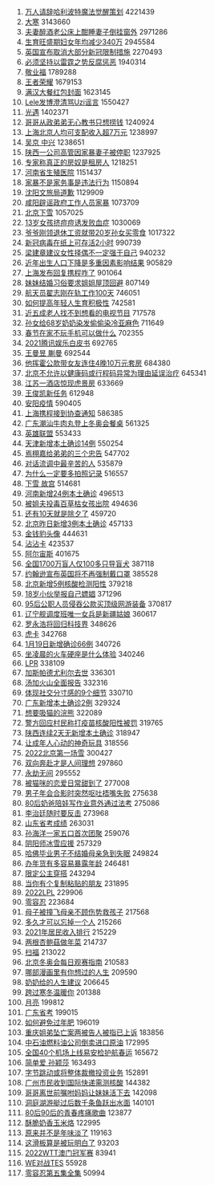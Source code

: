 1. [万人请辞哈利波特魔法觉醒策划](https://s.weibo.com//weibo?q=%23%E4%B8%87%E4%BA%BA%E8%AF%B7%E8%BE%9E%E5%93%88%E5%88%A9%E6%B3%A2%E7%89%B9%E9%AD%94%E6%B3%95%E8%A7%89%E9%86%92%E7%AD%96%E5%88%92%23&Refer=top) 4221439
2. [大寒](https://s.weibo.com//weibo?q=%E5%A4%A7%E5%AF%92&Refer=top) 3143660
3. [夫妻醉酒老公床上酣睡妻子倒挂窗外](https://s.weibo.com//weibo?q=%23%E5%A4%AB%E5%A6%BB%E9%86%89%E9%85%92%E8%80%81%E5%85%AC%E5%BA%8A%E4%B8%8A%E9%85%A3%E7%9D%A1%E5%A6%BB%E5%AD%90%E5%80%92%E6%8C%82%E7%AA%97%E5%A4%96%23&Refer=top) 2971286
4. [生育旺盛期妇女年均减少340万](https://s.weibo.com//weibo?q=%23%E7%94%9F%E8%82%B2%E6%97%BA%E7%9B%9B%E6%9C%9F%E5%A6%87%E5%A5%B3%E5%B9%B4%E5%9D%87%E5%87%8F%E5%B0%91340%E4%B8%87%23&Refer=top) 2945584
5. [英国宣布取消大部分新冠限制措施](https://s.weibo.com//weibo?q=%23%E8%8B%B1%E5%9B%BD%E5%AE%A3%E5%B8%83%E5%8F%96%E6%B6%88%E5%A4%A7%E9%83%A8%E5%88%86%E6%96%B0%E5%86%A0%E9%99%90%E5%88%B6%E6%8E%AA%E6%96%BD%23&Refer=top) 2270493
6. [必须坚持以雷霆之势反腐惩恶](https://s.weibo.com//weibo?q=%23%E5%BF%85%E9%A1%BB%E5%9D%9A%E6%8C%81%E4%BB%A5%E9%9B%B7%E9%9C%86%E4%B9%8B%E5%8A%BF%E5%8F%8D%E8%85%90%E6%83%A9%E6%81%B6%23&Refer=top) 1940314
7. [敬业福](https://s.weibo.com//weibo?q=%E6%95%AC%E4%B8%9A%E7%A6%8F&Refer=top) 1789288
8. [王者荣耀](https://s.weibo.com//weibo?q=%23%E7%8E%8B%E8%80%85%E8%8D%A3%E8%80%80%23&Refer=top) 1679153
9. [满汉大餐红包封面](https://s.weibo.com//weibo?q=%E6%BB%A1%E6%B1%89%E5%A4%A7%E9%A4%90%E7%BA%A2%E5%8C%85%E5%B0%81%E9%9D%A2&Refer=top) 1623145
10. [Lele发博澄清骂Uzi谣言](https://s.weibo.com//weibo?q=%23Lele%E5%8F%91%E5%8D%9A%E6%BE%84%E6%B8%85%E9%AA%82Uzi%E8%B0%A3%E8%A8%80%23&Refer=top) 1550427
11. [光遇](https://s.weibo.com//weibo?q=%E5%85%89%E9%81%87&Refer=top) 1402371
12. [哥哥从政弟弟无心教书只想捞钱](https://s.weibo.com//weibo?q=%23%E5%93%A5%E5%93%A5%E4%BB%8E%E6%94%BF%E5%BC%9F%E5%BC%9F%E6%97%A0%E5%BF%83%E6%95%99%E4%B9%A6%E5%8F%AA%E6%83%B3%E6%8D%9E%E9%92%B1%23&Refer=top) 1240924
13. [上海北京人均可支配收入超7万元](https://s.weibo.com//weibo?q=%23%E4%B8%8A%E6%B5%B7%E5%8C%97%E4%BA%AC%E4%BA%BA%E5%9D%87%E5%8F%AF%E6%94%AF%E9%85%8D%E6%94%B6%E5%85%A5%E8%B6%857%E4%B8%87%E5%85%83%23&Refer=top) 1238997
14. [吴京 中兴](https://s.weibo.com//weibo?q=%E5%90%B4%E4%BA%AC%20%E4%B8%AD%E5%85%B4&Refer=top) 1238651
15. [陕西一公司高管因家暴妻子被停职](https://s.weibo.com//weibo?q=%23%E9%99%95%E8%A5%BF%E4%B8%80%E5%85%AC%E5%8F%B8%E9%AB%98%E7%AE%A1%E5%9B%A0%E5%AE%B6%E6%9A%B4%E5%A6%BB%E5%AD%90%E8%A2%AB%E5%81%9C%E8%81%8C%23&Refer=top) 1237925
16. [专家称真正的房奴是租房人](https://s.weibo.com//weibo?q=%23%E4%B8%93%E5%AE%B6%E7%A7%B0%E7%9C%9F%E6%AD%A3%E7%9A%84%E6%88%BF%E5%A5%B4%E6%98%AF%E7%A7%9F%E6%88%BF%E4%BA%BA%23&Refer=top) 1218251
17. [河南省生殖医院](https://s.weibo.com//weibo?q=%E6%B2%B3%E5%8D%97%E7%9C%81%E7%94%9F%E6%AE%96%E5%8C%BB%E9%99%A2&Refer=top) 1151437
18. [家暴不是家务事是违法行为](https://s.weibo.com//weibo?q=%23%E5%AE%B6%E6%9A%B4%E4%B8%8D%E6%98%AF%E5%AE%B6%E5%8A%A1%E4%BA%8B%E6%98%AF%E8%BF%9D%E6%B3%95%E8%A1%8C%E4%B8%BA%23&Refer=top) 1150894
19. [沈阳文旅局道歉](https://s.weibo.com//weibo?q=%23%E6%B2%88%E9%98%B3%E6%96%87%E6%97%85%E5%B1%80%E9%81%93%E6%AD%89%23&Refer=top) 1129909
20. [咸阳辟谣政府工作人员家暴](https://s.weibo.com//weibo?q=%23%E5%92%B8%E9%98%B3%E8%BE%9F%E8%B0%A3%E6%94%BF%E5%BA%9C%E5%B7%A5%E4%BD%9C%E4%BA%BA%E5%91%98%E5%AE%B6%E6%9A%B4%23&Refer=top) 1073709
21. [北京下雪](https://s.weibo.com//weibo?q=%E5%8C%97%E4%BA%AC%E4%B8%8B%E9%9B%AA&Refer=top) 1057025
22. [13岁女孩挤痘痘诱发败血症](https://s.weibo.com//weibo?q=%2313%E5%B2%81%E5%A5%B3%E5%AD%A9%E6%8C%A4%E7%97%98%E7%97%98%E8%AF%B1%E5%8F%91%E8%B4%A5%E8%A1%80%E7%97%87%23&Refer=top) 1030069
23. [爷爷刚领退休工资就带20岁孙女买零食](https://s.weibo.com//weibo?q=%23%E7%88%B7%E7%88%B7%E5%88%9A%E9%A2%86%E9%80%80%E4%BC%91%E5%B7%A5%E8%B5%84%E5%B0%B1%E5%B8%A620%E5%B2%81%E5%AD%99%E5%A5%B3%E4%B9%B0%E9%9B%B6%E9%A3%9F%23&Refer=top) 1017322
24. [新冠病毒在纸上可存活2小时](https://s.weibo.com//weibo?q=%23%E6%96%B0%E5%86%A0%E7%97%85%E6%AF%92%E5%9C%A8%E7%BA%B8%E4%B8%8A%E5%8F%AF%E5%AD%98%E6%B4%BB2%E5%B0%8F%E6%97%B6%23&Refer=top) 990739
25. [梁建章建议女性择偶不一定强于自己](https://s.weibo.com//weibo?q=%23%E6%A2%81%E5%BB%BA%E7%AB%A0%E5%BB%BA%E8%AE%AE%E5%A5%B3%E6%80%A7%E6%8B%A9%E5%81%B6%E4%B8%8D%E4%B8%80%E5%AE%9A%E5%BC%BA%E4%BA%8E%E8%87%AA%E5%B7%B1%23&Refer=top) 940232
26. [近年出生人口下降是多重因素影响结果](https://s.weibo.com//weibo?q=%23%E8%BF%91%E5%B9%B4%E5%87%BA%E7%94%9F%E4%BA%BA%E5%8F%A3%E4%B8%8B%E9%99%8D%E6%98%AF%E5%A4%9A%E9%87%8D%E5%9B%A0%E7%B4%A0%E5%BD%B1%E5%93%8D%E7%BB%93%E6%9E%9C%23&Refer=top) 905829
27. [上海发布回复携程咋了](https://s.weibo.com//weibo?q=%23%E4%B8%8A%E6%B5%B7%E5%8F%91%E5%B8%83%E5%9B%9E%E5%A4%8D%E6%90%BA%E7%A8%8B%E5%92%8B%E4%BA%86%23&Refer=top) 901064
28. [妹妹结婚习俗要求姐姐屋顶回避](https://s.weibo.com//weibo?q=%23%E5%A6%B9%E5%A6%B9%E7%BB%93%E5%A9%9A%E4%B9%A0%E4%BF%97%E8%A6%81%E6%B1%82%E5%A7%90%E5%A7%90%E5%B1%8B%E9%A1%B6%E5%9B%9E%E9%81%BF%23&Refer=top) 807149
29. [航天员翟志刚在轨工作100天](https://s.weibo.com//weibo?q=%23%E8%88%AA%E5%A4%A9%E5%91%98%E7%BF%9F%E5%BF%97%E5%88%9A%E5%9C%A8%E8%BD%A8%E5%B7%A5%E4%BD%9C100%E5%A4%A9%23&Refer=top) 746051
30. [如何提高年轻人生育积极性](https://s.weibo.com//weibo?q=%23%E5%A6%82%E4%BD%95%E6%8F%90%E9%AB%98%E5%B9%B4%E8%BD%BB%E4%BA%BA%E7%94%9F%E8%82%B2%E7%A7%AF%E6%9E%81%E6%80%A7%23&Refer=top) 742581
31. [近五成老人找不到想看的电视节目](https://s.weibo.com//weibo?q=%23%E8%BF%91%E4%BA%94%E6%88%90%E8%80%81%E4%BA%BA%E6%89%BE%E4%B8%8D%E5%88%B0%E6%83%B3%E7%9C%8B%E7%9A%84%E7%94%B5%E8%A7%86%E8%8A%82%E7%9B%AE%23&Refer=top) 717578
32. [孙女给68岁奶奶染发偷偷染冷亚麻色](https://s.weibo.com//weibo?q=%23%E5%AD%99%E5%A5%B3%E7%BB%9968%E5%B2%81%E5%A5%B6%E5%A5%B6%E6%9F%93%E5%8F%91%E5%81%B7%E5%81%B7%E6%9F%93%E5%86%B7%E4%BA%9A%E9%BA%BB%E8%89%B2%23&Refer=top) 711649
33. [春节在家不玩手机可以做什么](https://s.weibo.com//weibo?q=%23%E6%98%A5%E8%8A%82%E5%9C%A8%E5%AE%B6%E4%B8%8D%E7%8E%A9%E6%89%8B%E6%9C%BA%E5%8F%AF%E4%BB%A5%E5%81%9A%E4%BB%80%E4%B9%88%23&Refer=top) 702355
34. [2021腾讯娱乐白皮书](https://s.weibo.com//weibo?q=%232021%E8%85%BE%E8%AE%AF%E5%A8%B1%E4%B9%90%E7%99%BD%E7%9A%AE%E4%B9%A6%23&Refer=top) 692765
35. [王曼昱 蒯曼](https://s.weibo.com//weibo?q=%E7%8E%8B%E6%9B%BC%E6%98%B1%20%E8%92%AF%E6%9B%BC&Refer=top) 692544
36. [他挥霍公款带女友连住4晚10万元套房](https://s.weibo.com//weibo?q=%23%E4%BB%96%E6%8C%A5%E9%9C%8D%E5%85%AC%E6%AC%BE%E5%B8%A6%E5%A5%B3%E5%8F%8B%E8%BF%9E%E4%BD%8F4%E6%99%9A10%E4%B8%87%E5%85%83%E5%A5%97%E6%88%BF%23&Refer=top) 684380
37. [北京不允许以健康码或行程码异常为理由延误治疗](https://s.weibo.com//weibo?q=%23%E5%8C%97%E4%BA%AC%E4%B8%8D%E5%85%81%E8%AE%B8%E4%BB%A5%E5%81%A5%E5%BA%B7%E7%A0%81%E6%88%96%E8%A1%8C%E7%A8%8B%E7%A0%81%E5%BC%82%E5%B8%B8%E4%B8%BA%E7%90%86%E7%94%B1%E5%BB%B6%E8%AF%AF%E6%B2%BB%E7%96%97%23&Refer=top) 645341
38. [江苏一酒店惊现虎景房](https://s.weibo.com//weibo?q=%23%E6%B1%9F%E8%8B%8F%E4%B8%80%E9%85%92%E5%BA%97%E6%83%8A%E7%8E%B0%E8%99%8E%E6%99%AF%E6%88%BF%23&Refer=top) 633669
39. [王俊凯新任务](https://s.weibo.com//weibo?q=%E7%8E%8B%E4%BF%8A%E5%87%AF%E6%96%B0%E4%BB%BB%E5%8A%A1&Refer=top) 612948
40. [安阳疫情](https://s.weibo.com//weibo?q=%23%E5%AE%89%E9%98%B3%E7%96%AB%E6%83%85%23&Refer=top) 590405
41. [上海携程接到协查通知](https://s.weibo.com//weibo?q=%23%E4%B8%8A%E6%B5%B7%E6%90%BA%E7%A8%8B%E6%8E%A5%E5%88%B0%E5%8D%8F%E6%9F%A5%E9%80%9A%E7%9F%A5%23&Refer=top) 586385
42. [广东潮汕牛肉丸登上冬奥会餐桌](https://s.weibo.com//weibo?q=%23%E5%B9%BF%E4%B8%9C%E6%BD%AE%E6%B1%95%E7%89%9B%E8%82%89%E4%B8%B8%E7%99%BB%E4%B8%8A%E5%86%AC%E5%A5%A5%E4%BC%9A%E9%A4%90%E6%A1%8C%23&Refer=top) 561325
43. [英雄联盟](https://s.weibo.com//weibo?q=%23%E8%8B%B1%E9%9B%84%E8%81%94%E7%9B%9F%23&Refer=top) 553433
44. [天津新增本土确诊14例](https://s.weibo.com//weibo?q=%23%E5%A4%A9%E6%B4%A5%E6%96%B0%E5%A2%9E%E6%9C%AC%E5%9C%9F%E7%A1%AE%E8%AF%8A14%E4%BE%8B%23&Refer=top) 550254
45. [焉栩嘉给弟弟的三个忠告](https://s.weibo.com//weibo?q=%23%E7%84%89%E6%A0%A9%E5%98%89%E7%BB%99%E5%BC%9F%E5%BC%9F%E7%9A%84%E4%B8%89%E4%B8%AA%E5%BF%A0%E5%91%8A%23&Refer=top) 547702
46. [对话流调中最辛苦的人](https://s.weibo.com//weibo?q=%23%E5%AF%B9%E8%AF%9D%E6%B5%81%E8%B0%83%E4%B8%AD%E6%9C%80%E8%BE%9B%E8%8B%A6%E7%9A%84%E4%BA%BA%23&Refer=top) 535879
47. [为什么一定要多拍照记录](https://s.weibo.com//weibo?q=%23%E4%B8%BA%E4%BB%80%E4%B9%88%E4%B8%80%E5%AE%9A%E8%A6%81%E5%A4%9A%E6%8B%8D%E7%85%A7%E8%AE%B0%E5%BD%95%23&Refer=top) 516557
48. [下雪 故宫](https://s.weibo.com//weibo?q=%E4%B8%8B%E9%9B%AA%20%E6%95%85%E5%AE%AB&Refer=top) 514681
49. [河南新增24例本土确诊](https://s.weibo.com//weibo?q=%23%E6%B2%B3%E5%8D%97%E6%96%B0%E5%A2%9E24%E4%BE%8B%E6%9C%AC%E5%9C%9F%E7%A1%AE%E8%AF%8A%23&Refer=top) 496513
50. [被姐夫投毒百草枯女孩出院](https://s.weibo.com//weibo?q=%23%E8%A2%AB%E5%A7%90%E5%A4%AB%E6%8A%95%E6%AF%92%E7%99%BE%E8%8D%89%E6%9E%AF%E5%A5%B3%E5%AD%A9%E5%87%BA%E9%99%A2%23&Refer=top) 494636
51. [还有10天就是除夕了](https://s.weibo.com//weibo?q=%23%E8%BF%98%E6%9C%8910%E5%A4%A9%E5%B0%B1%E6%98%AF%E9%99%A4%E5%A4%95%E4%BA%86%23&Refer=top) 459720
52. [北京昨日新增3例本土确诊](https://s.weibo.com//weibo?q=%23%E5%8C%97%E4%BA%AC%E6%98%A8%E6%97%A5%E6%96%B0%E5%A2%9E3%E4%BE%8B%E6%9C%AC%E5%9C%9F%E7%A1%AE%E8%AF%8A%23&Refer=top) 457133
53. [金钱豹头像](https://s.weibo.com//weibo?q=%23%E9%87%91%E9%92%B1%E8%B1%B9%E5%A4%B4%E5%83%8F%23&Refer=top) 444631
54. [沾沾卡](https://s.weibo.com//weibo?q=%23%E6%B2%BE%E6%B2%BE%E5%8D%A1%23&Refer=top) 423537
55. [阿尔宙斯](https://s.weibo.com//weibo?q=%E9%98%BF%E5%B0%94%E5%AE%99%E6%96%AF&Refer=top) 401675
56. [全国1700万盲人仅100多只导盲犬](https://s.weibo.com//weibo?q=%23%E5%85%A8%E5%9B%BD1700%E4%B8%87%E7%9B%B2%E4%BA%BA%E4%BB%85100%E5%A4%9A%E5%8F%AA%E5%AF%BC%E7%9B%B2%E7%8A%AC%23&Refer=top) 387118
57. [约翰逊宣布英国将不再强制戴口罩](https://s.weibo.com//weibo?q=%23%E7%BA%A6%E7%BF%B0%E9%80%8A%E5%AE%A3%E5%B8%83%E8%8B%B1%E5%9B%BD%E5%B0%86%E4%B8%8D%E5%86%8D%E5%BC%BA%E5%88%B6%E6%88%B4%E5%8F%A3%E7%BD%A9%23&Refer=top) 385528
58. [北京新增5例核酸检测阳性](https://s.weibo.com//weibo?q=%23%E5%8C%97%E4%BA%AC%E6%96%B0%E5%A2%9E5%E4%BE%8B%E6%A0%B8%E9%85%B8%E6%A3%80%E6%B5%8B%E9%98%B3%E6%80%A7%23&Refer=top) 379218
59. [18岁小伙举报自己嫖娼](https://s.weibo.com//weibo?q=%2318%E5%B2%81%E5%B0%8F%E4%BC%99%E4%B8%BE%E6%8A%A5%E8%87%AA%E5%B7%B1%E5%AB%96%E5%A8%BC%23&Refer=top) 371296
60. [95后公职人员侵吞公款买顶级网游装备](https://s.weibo.com//weibo?q=%2395%E5%90%8E%E5%85%AC%E8%81%8C%E4%BA%BA%E5%91%98%E4%BE%B5%E5%90%9E%E5%85%AC%E6%AC%BE%E4%B9%B0%E9%A1%B6%E7%BA%A7%E7%BD%91%E6%B8%B8%E8%A3%85%E5%A4%87%23&Refer=top) 370817
61. [辽宁舰调度班唯一女兵是新疆姑娘](https://s.weibo.com//weibo?q=%23%E8%BE%BD%E5%AE%81%E8%88%B0%E8%B0%83%E5%BA%A6%E7%8F%AD%E5%94%AF%E4%B8%80%E5%A5%B3%E5%85%B5%E6%98%AF%E6%96%B0%E7%96%86%E5%A7%91%E5%A8%98%23&Refer=top) 360617
62. [罗永浩将回归科技界](https://s.weibo.com//weibo?q=%23%E7%BD%97%E6%B0%B8%E6%B5%A9%E5%B0%86%E5%9B%9E%E5%BD%92%E7%A7%91%E6%8A%80%E7%95%8C%23&Refer=top) 348626
63. [虎卡](https://s.weibo.com//weibo?q=%E8%99%8E%E5%8D%A1&Refer=top) 342768
64. [1月19日新增确诊66例](https://s.weibo.com//weibo?q=%231%E6%9C%8819%E6%97%A5%E6%96%B0%E5%A2%9E%E7%A1%AE%E8%AF%8A66%E4%BE%8B%23&Refer=top) 340726
65. [坐凌晨的火车硬座是什么体验](https://s.weibo.com//weibo?q=%23%E5%9D%90%E5%87%8C%E6%99%A8%E7%9A%84%E7%81%AB%E8%BD%A6%E7%A1%AC%E5%BA%A7%E6%98%AF%E4%BB%80%E4%B9%88%E4%BD%93%E9%AA%8C%23&Refer=top) 340246
66. [LPR](https://s.weibo.com//weibo?q=LPR&Refer=top) 338109
67. [加斯帕德尤利尔去世](https://s.weibo.com//weibo?q=%23%E5%8A%A0%E6%96%AF%E5%B8%95%E5%BE%B7%E5%B0%A4%E5%88%A9%E5%B0%94%E5%8E%BB%E4%B8%96%23&Refer=top) 336301
68. [汤加火山全面报告](https://s.weibo.com//weibo?q=%E6%B1%A4%E5%8A%A0%E7%81%AB%E5%B1%B1%E5%85%A8%E9%9D%A2%E6%8A%A5%E5%91%8A&Refer=top) 332316
69. [体现社交分寸感的9个细节](https://s.weibo.com//weibo?q=%23%E4%BD%93%E7%8E%B0%E7%A4%BE%E4%BA%A4%E5%88%86%E5%AF%B8%E6%84%9F%E7%9A%849%E4%B8%AA%E7%BB%86%E8%8A%82%23&Refer=top) 330710
70. [广东新增本土确诊2例](https://s.weibo.com//weibo?q=%23%E5%B9%BF%E4%B8%9C%E6%96%B0%E5%A2%9E%E6%9C%AC%E5%9C%9F%E7%A1%AE%E8%AF%8A2%E4%BE%8B%23&Refer=top) 329324
71. [想要吸猫的浣熊](https://s.weibo.com//weibo?q=%E6%83%B3%E8%A6%81%E5%90%B8%E7%8C%AB%E7%9A%84%E6%B5%A3%E7%86%8A&Refer=top) 322089
72. [警方回应村民称打疫苗核酸阳性被罚](https://s.weibo.com//weibo?q=%23%E8%AD%A6%E6%96%B9%E5%9B%9E%E5%BA%94%E6%9D%91%E6%B0%91%E7%A7%B0%E6%89%93%E7%96%AB%E8%8B%97%E6%A0%B8%E9%85%B8%E9%98%B3%E6%80%A7%E8%A2%AB%E7%BD%9A%23&Refer=top) 319765
73. [陕西连续2天无新增本土确诊](https://s.weibo.com//weibo?q=%23%E9%99%95%E8%A5%BF%E8%BF%9E%E7%BB%AD2%E5%A4%A9%E6%97%A0%E6%96%B0%E5%A2%9E%E6%9C%AC%E5%9C%9F%E7%A1%AE%E8%AF%8A%23&Refer=top) 318947
74. [让成年人心动的神奇玩具](https://s.weibo.com//weibo?q=%23%E8%AE%A9%E6%88%90%E5%B9%B4%E4%BA%BA%E5%BF%83%E5%8A%A8%E7%9A%84%E7%A5%9E%E5%A5%87%E7%8E%A9%E5%85%B7%23&Refer=top) 318556
75. [2022北京第一场雪](https://s.weibo.com//weibo?q=2022%E5%8C%97%E4%BA%AC%E7%AC%AC%E4%B8%80%E5%9C%BA%E9%9B%AA&Refer=top) 300427
76. [双向奔赴才是人间理想](https://s.weibo.com//weibo?q=%23%E5%8F%8C%E5%90%91%E5%A5%94%E8%B5%B4%E6%89%8D%E6%98%AF%E4%BA%BA%E9%97%B4%E7%90%86%E6%83%B3%23&Refer=top) 297860
77. [永劫无间](https://s.weibo.com//weibo?q=%E6%B0%B8%E5%8A%AB%E6%97%A0%E9%97%B4&Refer=top) 295552
78. [被猫咪的恋爱日常甜到了](https://s.weibo.com//weibo?q=%23%E8%A2%AB%E7%8C%AB%E5%92%AA%E7%9A%84%E6%81%8B%E7%88%B1%E6%97%A5%E5%B8%B8%E7%94%9C%E5%88%B0%E4%BA%86%23&Refer=top) 277008
79. [男子年会合影时突然呕吐捂嘴失败](https://s.weibo.com//weibo?q=%23%E7%94%B7%E5%AD%90%E5%B9%B4%E4%BC%9A%E5%90%88%E5%BD%B1%E6%97%B6%E7%AA%81%E7%84%B6%E5%91%95%E5%90%90%E6%8D%82%E5%98%B4%E5%A4%B1%E8%B4%A5%23&Refer=top) 275638
80. [80后奶爸陪娃写作业意外通过法考](https://s.weibo.com//weibo?q=%2380%E5%90%8E%E5%A5%B6%E7%88%B8%E9%99%AA%E5%A8%83%E5%86%99%E4%BD%9C%E4%B8%9A%E6%84%8F%E5%A4%96%E9%80%9A%E8%BF%87%E6%B3%95%E8%80%83%23&Refer=top) 275086
81. [李治廷随时要反击](https://s.weibo.com//weibo?q=%23%E6%9D%8E%E6%B2%BB%E5%BB%B7%E9%9A%8F%E6%97%B6%E8%A6%81%E5%8F%8D%E5%87%BB%23&Refer=top) 273968
82. [山东省考成绩](https://s.weibo.com//weibo?q=%E5%B1%B1%E4%B8%9C%E7%9C%81%E8%80%83%E6%88%90%E7%BB%A9&Refer=top) 263031
83. [孙海洋一家五口首次团聚](https://s.weibo.com//weibo?q=%23%E5%AD%99%E6%B5%B7%E6%B4%8B%E4%B8%80%E5%AE%B6%E4%BA%94%E5%8F%A3%E9%A6%96%E6%AC%A1%E5%9B%A2%E8%81%9A%23&Refer=top) 259076
84. [阴阳师冰雪应援](https://s.weibo.com//weibo?q=%23%E9%98%B4%E9%98%B3%E5%B8%88%E5%86%B0%E9%9B%AA%E5%BA%94%E6%8F%B4%23&Refer=top) 257329
85. [哈佛毕业男子不结婚母亲急到失眠](https://s.weibo.com//weibo?q=%23%E5%93%88%E4%BD%9B%E6%AF%95%E4%B8%9A%E7%94%B7%E5%AD%90%E4%B8%8D%E7%BB%93%E5%A9%9A%E6%AF%8D%E4%BA%B2%E6%80%A5%E5%88%B0%E5%A4%B1%E7%9C%A0%23&Refer=top) 249824
86. [办年货有多容易暴露年龄](https://s.weibo.com//weibo?q=%23%E5%8A%9E%E5%B9%B4%E8%B4%A7%E6%9C%89%E5%A4%9A%E5%AE%B9%E6%98%93%E6%9A%B4%E9%9C%B2%E5%B9%B4%E9%BE%84%23&Refer=top) 246481
87. [限定公主穿搭](https://s.weibo.com//weibo?q=%E9%99%90%E5%AE%9A%E5%85%AC%E4%B8%BB%E7%A9%BF%E6%90%AD&Refer=top) 243294
88. [当你有个复制粘贴的朋友](https://s.weibo.com//weibo?q=%23%E5%BD%93%E4%BD%A0%E6%9C%89%E4%B8%AA%E5%A4%8D%E5%88%B6%E7%B2%98%E8%B4%B4%E7%9A%84%E6%9C%8B%E5%8F%8B%23&Refer=top) 231895
89. [2022LPL](https://s.weibo.com//weibo?q=2022LPL&Refer=top) 229906
90. [零容忍](https://s.weibo.com//weibo?q=%E9%9B%B6%E5%AE%B9%E5%BF%8D&Refer=top) 223684
91. [母子被撞飞母亲不顾伤势救孩子](https://s.weibo.com//weibo?q=%23%E6%AF%8D%E5%AD%90%E8%A2%AB%E6%92%9E%E9%A3%9E%E6%AF%8D%E4%BA%B2%E4%B8%8D%E9%A1%BE%E4%BC%A4%E5%8A%BF%E6%95%91%E5%AD%A9%E5%AD%90%23&Refer=top) 217568
92. [多久才可以忘掉一个人](https://s.weibo.com//weibo?q=%23%E5%A4%9A%E4%B9%85%E6%89%8D%E5%8F%AF%E4%BB%A5%E5%BF%98%E6%8E%89%E4%B8%80%E4%B8%AA%E4%BA%BA%23&Refer=top) 215266
93. [2021年居民收入排行](https://s.weibo.com//weibo?q=%232021%E5%B9%B4%E5%B1%85%E6%B0%91%E6%94%B6%E5%85%A5%E6%8E%92%E8%A1%8C%23&Refer=top) 215229
94. [两根杏鲍菇做年菜](https://s.weibo.com//weibo?q=%23%E4%B8%A4%E6%A0%B9%E6%9D%8F%E9%B2%8D%E8%8F%87%E5%81%9A%E5%B9%B4%E8%8F%9C%23&Refer=top) 214737
95. [扫福](https://s.weibo.com//weibo?q=%E6%89%AB%E7%A6%8F&Refer=top) 213022
96. [北京冬奥会每日观赛指南](https://s.weibo.com//weibo?q=%23%E5%8C%97%E4%BA%AC%E5%86%AC%E5%A5%A5%E4%BC%9A%E6%AF%8F%E6%97%A5%E8%A7%82%E8%B5%9B%E6%8C%87%E5%8D%97%23&Refer=top) 210583
97. [哪部漫画里有你想过的人生](https://s.weibo.com//weibo?q=%23%E5%93%AA%E9%83%A8%E6%BC%AB%E7%94%BB%E9%87%8C%E6%9C%89%E4%BD%A0%E6%83%B3%E8%BF%87%E7%9A%84%E4%BA%BA%E7%94%9F%23&Refer=top) 209590
98. [奶奶给的人生建议](https://s.weibo.com//weibo?q=%23%E5%A5%B6%E5%A5%B6%E7%BB%99%E7%9A%84%E4%BA%BA%E7%94%9F%E5%BB%BA%E8%AE%AE%23&Refer=top) 206645
99. [跨过寒冬温暖你](https://s.weibo.com//weibo?q=%23%E8%B7%A8%E8%BF%87%E5%AF%92%E5%86%AC%E6%B8%A9%E6%9A%96%E4%BD%A0%23&Refer=top) 201388
100. [月亮](https://s.weibo.com//weibo?q=%E6%9C%88%E4%BA%AE&Refer=top) 199812
101. [广东省考](https://s.weibo.com//weibo?q=%E5%B9%BF%E4%B8%9C%E7%9C%81%E8%80%83&Refer=top) 199015
102. [如何避免过年肥](https://s.weibo.com//weibo?q=%23%E5%A6%82%E4%BD%95%E9%81%BF%E5%85%8D%E8%BF%87%E5%B9%B4%E8%82%A5%23&Refer=top) 196019
103. [重庆姐弟坠亡案两被告人被指已上诉](https://s.weibo.com//weibo?q=%23%E9%87%8D%E5%BA%86%E5%A7%90%E5%BC%9F%E5%9D%A0%E4%BA%A1%E6%A1%88%E4%B8%A4%E8%A2%AB%E5%91%8A%E4%BA%BA%E8%A2%AB%E6%8C%87%E5%B7%B2%E4%B8%8A%E8%AF%89%23&Refer=top) 183856
104. [中石油燃料油公司倒卖进口原油](https://s.weibo.com//weibo?q=%23%E4%B8%AD%E7%9F%B3%E6%B2%B9%E7%87%83%E6%96%99%E6%B2%B9%E5%85%AC%E5%8F%B8%E5%80%92%E5%8D%96%E8%BF%9B%E5%8F%A3%E5%8E%9F%E6%B2%B9%23&Refer=top) 172995
105. [全国40个机场上线易安检护航春运](https://s.weibo.com//weibo?q=%23%E5%85%A8%E5%9B%BD40%E4%B8%AA%E6%9C%BA%E5%9C%BA%E4%B8%8A%E7%BA%BF%E6%98%93%E5%AE%89%E6%A3%80%E6%8A%A4%E8%88%AA%E6%98%A5%E8%BF%90%23&Refer=top) 165672
106. [简单爱 孙颖莎](https://s.weibo.com//weibo?q=%E7%AE%80%E5%8D%95%E7%88%B1%20%E5%AD%99%E9%A2%96%E8%8E%8E&Refer=top) 163493
107. [字节跳动或将整体裁撤投资业务](https://s.weibo.com//weibo?q=%23%E5%AD%97%E8%8A%82%E8%B7%B3%E5%8A%A8%E6%88%96%E5%B0%86%E6%95%B4%E4%BD%93%E8%A3%81%E6%92%A4%E6%8A%95%E8%B5%84%E4%B8%9A%E5%8A%A1%23&Refer=top) 152891
108. [广州市民收到国际快递需测核酸](https://s.weibo.com//weibo?q=%23%E5%B9%BF%E5%B7%9E%E5%B8%82%E6%B0%91%E6%94%B6%E5%88%B0%E5%9B%BD%E9%99%85%E5%BF%AB%E9%80%92%E9%9C%80%E6%B5%8B%E6%A0%B8%E9%85%B8%23&Refer=top) 144382
109. [哥哥离世前嘱咐妈妈让妹妹活下去](https://s.weibo.com//weibo?q=%23%E5%93%A5%E5%93%A5%E7%A6%BB%E4%B8%96%E5%89%8D%E5%98%B1%E5%92%90%E5%A6%88%E5%A6%88%E8%AE%A9%E5%A6%B9%E5%A6%B9%E6%B4%BB%E4%B8%8B%E5%8E%BB%23&Refer=top) 142098
110. [洞庭湖游艇过后数千条鱼跃出水面](https://s.weibo.com//weibo?q=%23%E6%B4%9E%E5%BA%AD%E6%B9%96%E6%B8%B8%E8%89%87%E8%BF%87%E5%90%8E%E6%95%B0%E5%8D%83%E6%9D%A1%E9%B1%BC%E8%B7%83%E5%87%BA%E6%B0%B4%E9%9D%A2%23&Refer=top) 140101
111. [80后90后的青春疼痛歌曲](https://s.weibo.com//weibo?q=%2380%E5%90%8E90%E5%90%8E%E7%9A%84%E9%9D%92%E6%98%A5%E7%96%BC%E7%97%9B%E6%AD%8C%E6%9B%B2%23&Refer=top) 123877
112. [酥脆奶香玉米烙](https://s.weibo.com//weibo?q=%23%E9%85%A5%E8%84%86%E5%A5%B6%E9%A6%99%E7%8E%89%E7%B1%B3%E7%83%99%23&Refer=top) 122995
113. [原来并不是年味淡了](https://s.weibo.com//weibo?q=%23%E5%8E%9F%E6%9D%A5%E5%B9%B6%E4%B8%8D%E6%98%AF%E5%B9%B4%E5%91%B3%E6%B7%A1%E4%BA%86%23&Refer=top) 119163
114. [这滑板算是被玩明白了](https://s.weibo.com//weibo?q=%23%E8%BF%99%E6%BB%91%E6%9D%BF%E7%AE%97%E6%98%AF%E8%A2%AB%E7%8E%A9%E6%98%8E%E7%99%BD%E4%BA%86%23&Refer=top) 93203
115. [2022WTT澳门冠军赛](https://s.weibo.com//weibo?q=%232022WTT%E6%BE%B3%E9%97%A8%E5%86%A0%E5%86%9B%E8%B5%9B%23&Refer=top) 83941
116. [WE对战TES](https://s.weibo.com//weibo?q=%23WE%E5%AF%B9%E6%88%98TES%23&Refer=top) 55928
117. [零容忍第五集全集](https://s.weibo.com//weibo?q=%23%E9%9B%B6%E5%AE%B9%E5%BF%8D%E7%AC%AC%E4%BA%94%E9%9B%86%E5%85%A8%E9%9B%86%23&Refer=top) 50994
